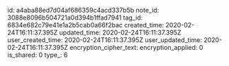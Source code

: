 id: a4aba88ed7d04af686359c4acd337b5b
note_id: 3088e8096b504721a0d394b1ffad7941
tag_id: 6834e682c79e41e1a2b5cab0a66f2bac
created_time: 2020-02-24T16:11:37.395Z
updated_time: 2020-02-24T16:11:37.395Z
user_created_time: 2020-02-24T16:11:37.395Z
user_updated_time: 2020-02-24T16:11:37.395Z
encryption_cipher_text: 
encryption_applied: 0
is_shared: 0
type_: 6